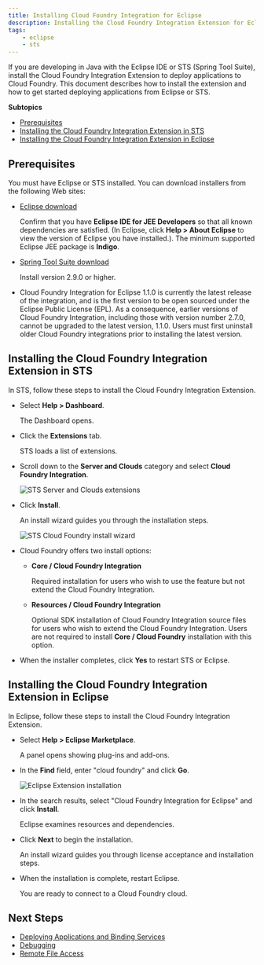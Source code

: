 ```yaml
---
title: Installing Cloud Foundry Integration for Eclipse
description: Installing the Cloud Foundry Integration Extension for Eclipse or STS
tags:
    - eclipse
    - sts
---
```


If you are developing in Java with the Eclipse IDE or STS (Spring Tool Suite), install the Cloud Foundry Integration Extension to deploy applications to Cloud Foundry. This document describes how to install the extension and how to get started deploying applications from Eclipse or STS.

**Subtopics**

+   [Prerequisites](#prerequisites)
+   [Installing the Cloud Foundry Integration Extension in STS](#installing-the-cloud-foundry-integration-extension-in-sts)
+   [Installing the Cloud Foundry Integration Extension in Eclipse](#installing-the-cloud-foundry-integration-extension-in-eclipse)

## Prerequisites

You must have Eclipse or STS installed. You can download installers from the
following Web sites:

+   [Eclipse download](http://www.eclipse.org/downloads/)

    Confirm that you have **Eclipse IDE for JEE Developers** so that all known dependencies are satisfied.
    (In Eclipse, click **Help > About Eclipse** to view the version of Eclipse you have installed.).
    The minimum supported Eclipse JEE package is **Indigo**.

+   [Spring Tool Suite download](http://www.springsource.org/sts)

    Install version 2.9.0 or higher.

+   Cloud Foundry Integration for Eclipse 1.1.0 is currently the latest release of the integration, and is the first version to be open sourced under the
    Eclipse Public License (EPL). As a consequence, earlier versions of Cloud Foundry Integration, including those with version number 2.7.0,
    cannot be upgraded to the latest version, 1.1.0. Users must first uninstall older Cloud Foundry integrations prior to installing the latest
    version.

## Installing the Cloud Foundry Integration Extension in STS

In STS, follow these steps to install the Cloud Foundry Integration Extension.

*  Select **Help > Dashboard**.

    The Dashboard opens.

*  Click the **Extensions** tab.

    STS loads a list of extensions.

*  Scroll down to the **Server and Clouds** category and select **Cloud Foundry Integration**.

    ![STS Server and Clouds extensions](/images/screenshots/configuring-STS/sts-cf-extension.png)

*  Click **Install**.

    An install wizard guides you through the installation steps.

    ![STS Cloud Foundry install wizard](/images/screenshots/configuring-STS/cf_eclipse_install_wizard.png)

*  Cloud Foundry offers two install options:
   +  **Core / Cloud Foundry Integration**

      Required installation for users who wish to use the feature but not extend the Cloud Foundry Integration.

   + **Resources / Cloud Foundry Integration**

      Optional SDK installation of Cloud Foundry Integration source files for users who wish to extend the Cloud Foundry Integration.
      Users are not required to install **Core / Cloud Foundry** installation with this option.

*  When the installer completes, click **Yes** to restart STS or Eclipse.

## Installing the Cloud Foundry Integration Extension in Eclipse

In Eclipse, follow these steps to install the Cloud Foundry Integration Extension.

*  Select **Help > Eclipse Marketplace**.

    A panel opens showing plug-ins and add-ons.

*  In the **Find** field, enter "cloud foundry" and click **Go**.

    ![Eclipse Extension installation](/images/screenshots/configuring-STS/cf_eclipse_marketplace.png)

*  In the search results, select "Cloud Foundry Integration for Eclipse" and click **Install**.

    Eclipse examines resources and dependencies.

*  Click **Next** to begin the installation.

    An install wizard guides you through license acceptance and installation steps.

*  When the installation is complete, restart Eclipse.

    You are ready to connect to a Cloud Foundry cloud.

## Next Steps

+ [Deploying Applications and Binding Services](/tools/STS/deploying-CF-Eclipse.html)
+ [Debugging](/tools/STS/debugging-CF-Eclipse.html)
+ [Remote File Access](/tools/STS/remote-CF-Eclipse.html)

